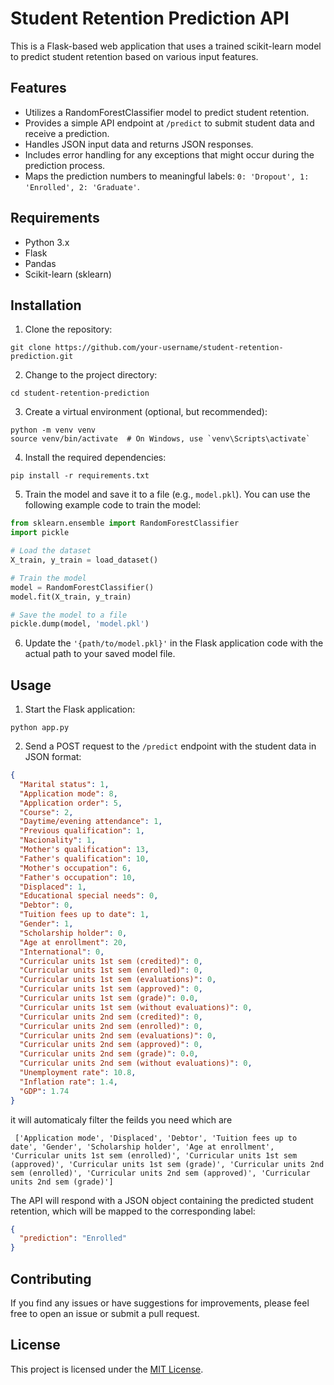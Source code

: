 # Student Retention Prediction API

This is a Flask-based web application that uses a trained scikit-learn model to predict student retention based on various input features.

## Features

- Utilizes a RandomForestClassifier model to predict student retention.
- Provides a simple API endpoint at `/predict` to submit student data and receive a prediction.
- Handles JSON input data and returns JSON responses.
- Includes error handling for any exceptions that might occur during the prediction process.
- Maps the prediction numbers to meaningful labels: `0: 'Dropout', 1: 'Enrolled', 2: 'Graduate'`.

## Requirements

- Python 3.x
- Flask
- Pandas
- Scikit-learn (sklearn)

## Installation

1. Clone the repository:

```
git clone https://github.com/your-username/student-retention-prediction.git
```

2. Change to the project directory:

```
cd student-retention-prediction
```

3. Create a virtual environment (optional, but recommended):

```
python -m venv venv
source venv/bin/activate  # On Windows, use `venv\Scripts\activate`
```

4. Install the required dependencies:

```
pip install -r requirements.txt
```

5. Train the model and save it to a file (e.g., `model.pkl`). You can use the following example code to train the model:

```python
from sklearn.ensemble import RandomForestClassifier
import pickle

# Load the dataset
X_train, y_train = load_dataset()

# Train the model
model = RandomForestClassifier()
model.fit(X_train, y_train)

# Save the model to a file
pickle.dump(model, 'model.pkl')
```

6. Update the `'{path/to/model.pkl}'` in the Flask application code with the actual path to your saved model file.

## Usage

1. Start the Flask application:

```
python app.py
```

2. Send a POST request to the `/predict` endpoint with the student data in JSON format:

```json
{
  "Marital status": 1,
  "Application mode": 8,
  "Application order": 5,
  "Course": 2,
  "Daytime/evening attendance": 1,
  "Previous qualification": 1,
  "Nacionality": 1,
  "Mother's qualification": 13,
  "Father's qualification": 10,
  "Mother's occupation": 6,
  "Father's occupation": 10,
  "Displaced": 1,
  "Educational special needs": 0,
  "Debtor": 0,
  "Tuition fees up to date": 1,
  "Gender": 1,
  "Scholarship holder": 0,
  "Age at enrollment": 20,
  "International": 0,
  "Curricular units 1st sem (credited)": 0,
  "Curricular units 1st sem (enrolled)": 0,
  "Curricular units 1st sem (evaluations)": 0,
  "Curricular units 1st sem (approved)": 0,
  "Curricular units 1st sem (grade)": 0.0,
  "Curricular units 1st sem (without evaluations)": 0,
  "Curricular units 2nd sem (credited)": 0,
  "Curricular units 2nd sem (enrolled)": 0,
  "Curricular units 2nd sem (evaluations)": 0,
  "Curricular units 2nd sem (approved)": 0,
  "Curricular units 2nd sem (grade)": 0.0,
  "Curricular units 2nd sem (without evaluations)": 0,
  "Unemployment rate": 10.8,
  "Inflation rate": 1.4,
  "GDP": 1.74
}
```

it will automaticaly filter the feilds you need
which are

```
 ['Application mode', 'Displaced', 'Debtor', 'Tuition fees up to date', 'Gender', 'Scholarship holder', 'Age at enrollment', 'Curricular units 1st sem (enrolled)', 'Curricular units 1st sem (approved)', 'Curricular units 1st sem (grade)', 'Curricular units 2nd sem (enrolled)', 'Curricular units 2nd sem (approved)', 'Curricular units 2nd sem (grade)']

```

The API will respond with a JSON object containing the predicted student retention, which will be mapped to the corresponding label:

```json
{
  "prediction": "Enrolled"
}
```

## Contributing

If you find any issues or have suggestions for improvements, please feel free to open an issue or submit a pull request.

## License

This project is licensed under the [MIT License](LICENSE).
